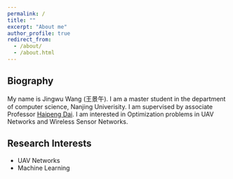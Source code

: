 ```yaml
---
permalink: /
title: ""
excerpt: "About me"
author_profile: true
redirect_from: 
  - /about/
  - /about.html
---
```


Biography
------
My name is Jingwu Wang (王景午). I am a master student in the department of computer science, Nanjing Univerisity. I am supervised by associate Professor [Haipeng Dai](https://cs.nju.edu.cn/daihp/Students.htm). I am interested in Optimization problems in UAV Networks and Wireless Sensor Networks.

Research Interests
------
* UAV Networks
* Machine Learning
